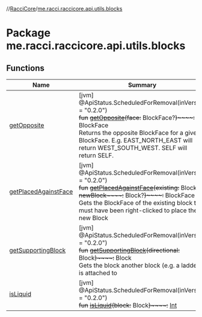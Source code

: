 //[RacciCore](../../index.md)/[me.racci.raccicore.api.utils.blocks](index.md)

# Package me.racci.raccicore.api.utils.blocks

## Functions

| Name | Summary |
|---|---|
| [getOpposite](get-opposite.md) | [jvm]<br>@ApiStatus.ScheduledForRemoval(inVersion = "0.2.0")<br>~~fun~~ [~~getOpposite~~](get-opposite.md)~~(~~~~face~~~~:~~ BlockFace?~~)~~~~:~~ BlockFace<br>Returns the opposite BlockFace for a given BlockFace. E.g. EAST_NORTH_EAST will return WEST_SOUTH_WEST. SELF will return SELF. |
| [getPlacedAgainstFace](get-placed-against-face.md) | [jvm]<br>@ApiStatus.ScheduledForRemoval(inVersion = "0.2.0")<br>~~fun~~ [~~getPlacedAgainstFace~~](get-placed-against-face.md)~~(~~~~existing~~~~:~~ Block~~,~~ ~~newBlock~~~~:~~ Block?~~)~~~~:~~ BlockFace<br>Gets the BlockFace of the existing block that must have been right-clicked to place the new Block |
| [getSupportingBlock](get-supporting-block.md) | [jvm]<br>@ApiStatus.ScheduledForRemoval(inVersion = "0.2.0")<br>~~fun~~ [~~getSupportingBlock~~](get-supporting-block.md)~~(~~~~directional~~~~:~~ Block~~)~~~~:~~ Block<br>Gets the block another block (e.g. a ladder) is attached to |
| [isLiquid](is-liquid.md) | [jvm]<br>@ApiStatus.ScheduledForRemoval(inVersion = "0.2.0")<br>~~fun~~ [~~isLiquid~~](is-liquid.md)~~(~~~~block~~~~:~~ Block~~)~~~~:~~ [Int](https://kotlinlang.org/api/latest/jvm/stdlib/kotlin/-int/index.html) |
